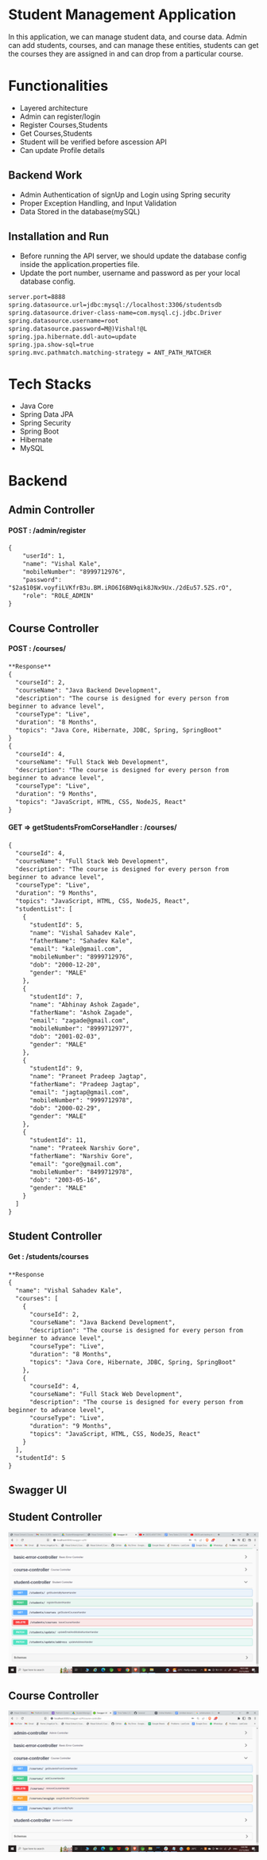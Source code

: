 # Student Management Application

In this application, we can manage student data, and course data. Admin can add students, courses, and can manage these entities, students can get the courses they are assigned in and can drop from a particular course.

# Functionalities
-   Layered architecture
-   Admin can register/login
-   Register Courses,Students
-   Get Courses,Students
-   Student will be verified before ascession API
-   Can update Profile details

## Backend Work
-  Admin Authentication of signUp and Login using Spring security
-  Proper Exception Handling, and Input Validation
-  Data Stored in the database(mySQL)

## Installation and Run
-   Before running the API server, we should update the database config inside the application.properties file.
-   Update the port number, username and password as per your local database config.
```
server.port=8888
spring.datasource.url=jdbc:mysql://localhost:3306/studentsdb
spring.datasource.driver-class-name=com.mysql.cj.jdbc.Driver
spring.datasource.username=root
spring.datasource.password=M@)Vishal!@L
spring.jpa.hibernate.ddl-auto=update
spring.jpa.show-sql=true
spring.mvc.pathmatch.matching-strategy = ANT_PATH_MATCHER
```

# Tech Stacks

-   Java Core
-   Spring Data JPA
-   Spring Security
-   Spring Boot
-   Hibernate
-   MySQL


# Backend

## Admin Controller

#### POST : /admin/register
```
{
    "userId": 1,
    "name": "Vishal Kale",
    "mobileNumber": "8999712976",
    "password": "$2a$10$W.voyfiLVKfrB3u.BM.iRO6I6BN9qik8JNx9Ux./2dEu57.5ZS.rO",
    "role": "ROLE_ADMIN"
}
```

## Course Controller

#### POST : /courses/
```
**Response**
{
  "courseId": 2,
  "courseName": "Java Backend Development",
  "description": "The course is designed for every person from beginner to advance level",
  "courseType": "Live",
  "duration": "8 Months",
  "topics": "Java Core, Hibernate, JDBC, Spring, SpringBoot"
}
{
  "courseId": 4,
  "courseName": "Full Stack Web Development",
  "description": "The course is designed for every person from beginner to advance level",
  "courseType": "Live",
  "duration": "9 Months",
  "topics": "JavaScript, HTML, CSS, NodeJS, React"
}

```
#### GET => getStudentsFromCorseHandler : /courses/    
```
{
  "courseId": 4,
  "courseName": "Full Stack Web Development",
  "description": "The course is designed for every person from beginner to advance level",
  "courseType": "Live",
  "duration": "9 Months",
  "topics": "JavaScript, HTML, CSS, NodeJS, React",
  "studentList": [
    {
      "studentId": 5,
      "name": "Vishal Sahadev Kale",
      "fatherName": "Sahadev Kale",
      "email": "kale@gmail.com",
      "mobileNumber": "8999712976",
      "dob": "2000-12-20",
      "gender": "MALE"
    },
    {
      "studentId": 7,
      "name": "Abhinay Ashok Zagade",
      "fatherName": "Ashok Zagade",
      "email": "zagade@gmail.com",
      "mobileNumber": "8999712977",
      "dob": "2001-02-03",
      "gender": "MALE"
    },
    {
      "studentId": 9,
      "name": "Praneet Pradeep Jagtap",
      "fatherName": "Pradeep Jagtap",
      "email": "jagtap@gmail.com",
      "mobileNumber": "9999712978",
      "dob": "2000-02-29",
      "gender": "MALE"
    },
    {
      "studentId": 11,
      "name": "Prateek Narshiv Gore",
      "fatherName": "Narshiv Gore",
      "email": "gore@gmail.com",
      "mobileNumber": "8499712978",
      "dob": "2003-05-16",
      "gender": "MALE"
    }
  ]
}
```
## Student Controller

#### Get : /students/courses
```
**Response
{
  "name": "Vishal Sahadev Kale",
  "courses": [
    {
      "courseId": 2,
      "courseName": "Java Backend Development",
      "description": "The course is designed for every person from beginner to advance level",
      "courseType": "Live",
      "duration": "8 Months",
      "topics": "Java Core, Hibernate, JDBC, Spring, SpringBoot"
    },
    {
      "courseId": 4,
      "courseName": "Full Stack Web Development",
      "description": "The course is designed for every person from beginner to advance level",
      "courseType": "Live",
      "duration": "9 Months",
      "topics": "JavaScript, HTML, CSS, NodeJS, React"
    }
  ],
  "studentId": 5
}
```

## Swagger UI
## Student Controller
[![SwaggerUI](https://github.com/kalevishal52/Movie_Ticket_Booking_Application_Backend/blob/main/images/Images/s2.png?raw=true)](https://github.com/kalevishal52/Movie_Ticket_Booking_Application_Backend/blob/main/images/Images/s2.png?raw=true)


## Course Controller
[![SwaggerUI](https://github.com/kalevishal52/Movie_Ticket_Booking_Application_Backend/blob/main/images/Images/s1.png?raw=true)](https://github.com/kalevishal52/Movie_Ticket_Booking_Application_Backend/blob/main/images/Images/s1.png?raw=true)
